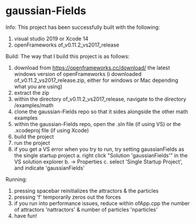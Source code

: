 # gaussian-Fields

Info: This project has been successfully built with the following:
1.  visual studio 2019 or Xcode 14
2.  openFrameworks of_v0.11.2_vs2017_release

Build: The way that I build this project is as follows:
1.  download from https://openframeworks.cc/download/ the latest windows version of openFrameworks
    (i downloaded of_v0.11.2_vs2017_release.zip, either for windows or Mac depending what you are using)
2.  extract the zip
3.  within the directory of_v0.11.2_vs2017_release, navigate to the directory /examples/math
4.  clone the gaussian-Fields repo so that it sides alongside the other math examples
5.  within the gaussian-Fields repo, open the .sln file (if using VS) or the .xcodeproj file (if using Xcode)
6.  build the project
7.  run the project
8.  if you get a VS error when you try to run, try setting gaussianFields as the single startup project
    a. right click "Solution 'gaussianFields'" in the VS solution explorer
    b. -> Properties
    c. select 'Single Startup Project', and indicate 'gaussianFields'

Running:
1.  pressing spacebar reinitializes the attractors & the particles
2.  pressing 'f' temporarily zeros out the forces
3.  if you run into performance issues, reduce within ofApp.cpp the number of attractors 'nattractors' & number of particles 'nparticles'
4.  have fun!
